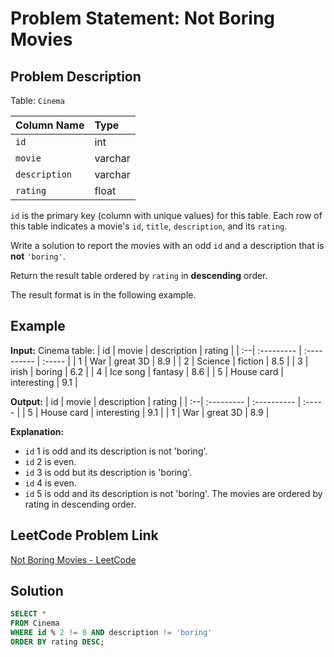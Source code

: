 # Problem Statement: Not Boring Movies

## Problem Description

Table: `Cinema`

| Column Name | Type    |
| :---------- | :------ |
| `id`        | int     |
| `movie`     | varchar |
| `description`| varchar |
| `rating`    | float   |

`id` is the primary key (column with unique values) for this table.
Each row of this table indicates a movie's `id`, `title`, `description`, and its `rating`.

Write a solution to report the movies with an odd `id` and a description that is **not** `'boring'`.

Return the result table ordered by `rating` in **descending** order.

The result format is in the following example.

## Example

**Input:**
Cinema table:
| id | movie      | description | rating |
| :--| :--------- | :---------- | :----- |
| 1  | War        | great 3D    | 8.9    |
| 2  | Science    | fiction     | 8.5    |
| 3  | irish      | boring      | 6.2    |
| 4  | Ice song   | fantasy     | 8.6    |
| 5  | House card | interesting | 9.1    |

**Output:**
| id | movie      | description | rating |
| :--| :--------- | :---------- | :----- |
| 5  | House card | interesting | 9.1    |
| 1  | War        | great 3D    | 8.9    |

**Explanation:**
- `id` 1 is odd and its description is not 'boring'.
- `id` 2 is even.
- `id` 3 is odd but its description is 'boring'.
- `id` 4 is even.
- `id` 5 is odd and its description is not 'boring'.
The movies are ordered by rating in descending order.

## LeetCode Problem Link

[Not Boring Movies - LeetCode](https://leetcode.com/problems/not-boring-movies/)

## Solution
```sql
SELECT *
FROM Cinema
WHERE id % 2 != 0 AND description != 'boring'
ORDER BY rating DESC;
